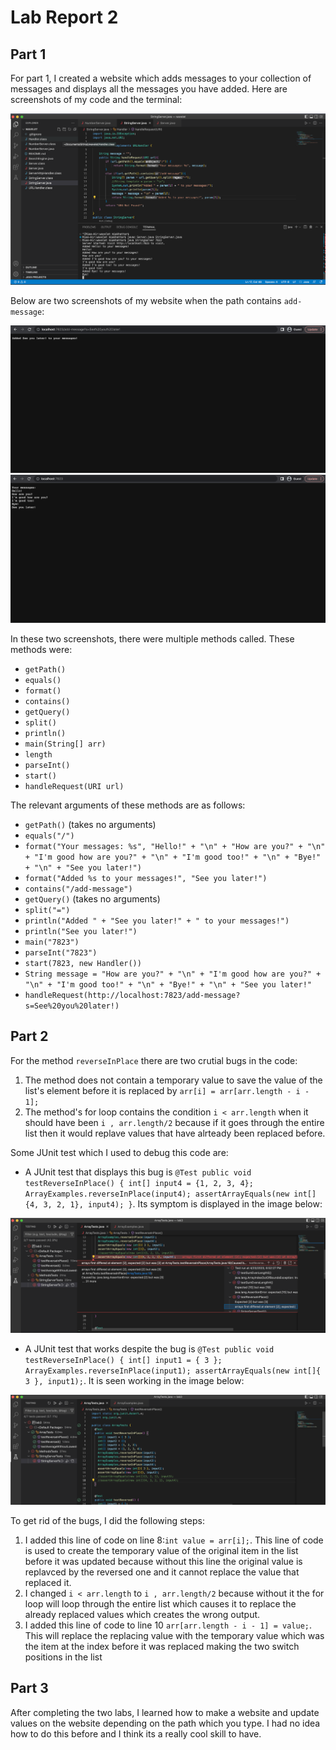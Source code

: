 # Lab Report 2
## Part 1

For part 1, I created a website which adds messages to your collection of messages and displays all the messages you have added. Here are screenshots of my code and the terminal:

![Image](CSE15L_LabReport2_ScreenShot1.png)

Below are two screenshots of my website when the path contains `add-message`:

![Image](CSE15L_LabReport2_ScreenShotWebsite1.1.png)
![Image](CSE15L_LabReport2_ScreenShotWebsite1.2.png)

In these two screenshots, there were multiple methods called. These methods were:
- `getPath()`
- `equals()`
- `format()`
- `contains()`
- `getQuery()`
- `split()`
- `println()`
- `main(String[] arr)`
- `length`
- `parseInt()`
- `start()`
- `handleRequest(URI url)`

The relevant arguments of these methods are as follows:
- `getPath()` (takes no arguments)
- `equals("/")` 
- `format("Your messages: %s", "Hello!" + "\n" + "How are you?" + "\n" + "I'm good how are you?" + "\n" + "I'm good too!" + "\n" + "Bye!" + "\n" + "See you later!")`
- `format("Added %s to your messages!", "See you later!")`
- `contains("/add-message")`
- `getQuery()` (takes no arguments)
- `split("=")` 
- `println("Added " + "See you later!" + " to your messages!")`
- `println("See you later!")`
- `main("7823")`
- `parseInt("7823")`
- `start(7823, new Handler())`
- `String message = "How are you?" + "\n" + "I'm good how are you?" + "\n" + "I'm good too!" + "\n" + "Bye!" + "\n" + "See you later!"`
- `handleRequest(http://localhost:7823/add-message?s=See%20you%20later!)`







## Part 2

For the method `reverseInPlace` there are two crutial bugs in the code:

1. The method does not contain a temporary value to save the value of the list's element before it is replaced by `arr[i] = arr[arr.length - i - 1];`
2. The method's for loop contains the condition `i < arr.length` when it should have been `i , arr.length/2` because if it goes through the entire list then it would replave values that have alrteady been replaced before.

Some JUnit test which I used to debug this code are:

- A JUnit test that displays this bug is `@Test public void testReverseInPlace() { int[] input4 = {1, 2, 3, 4}; ArrayExamples.reverseInPlace(input4); assertArrayEquals(new int[]{4, 3, 2, 1}, input4); }`. Its symptom is displayed in the image below:

![Image](CSE15l_Labreport2_ScreenShot.png)

- A JUnit test that works despite the bug is `@Test public void testReverseInPlace() { int[] input1 = { 3 }; ArrayExamples.reverseInPlace(input1); assertArrayEquals(new int[]{ 3 }, input1);`. It is seen working in the image below:

![Image](CSE15L_Labreport2_ScreenShot2.png)

To get rid of the bugs, I did the following steps:
1. I added this line of code on line 8:`int value = arr[i];`. This line of code is used to create the temporary value of the original item in the list before it was updated because without this line the original value is replavced by the reversed one and it cannot replace the value that replaced it. 
2. I changed `i < arr.length` to `i , arr.length/2` because without it the for loop will loop through the entire list which causes it to replace the already replaced values which creates the wrong output.
3. I added this line of code to line 10 `arr[arr.length - i - 1] = value;`. This will replace the replacing value with the temporary value which was the item at the index before it was replaced making the two switch positions in the list

## Part 3

After completing the two labs, I learned how to make a website and update values on the website depending on the path which you type. I had no idea how to do this before and I think its a really cool skill to have.





